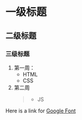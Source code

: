 # 一级标题
## 二级标题
### 三级标题
1. 第一周：
    - HTML
    - CSS
2. 第二周
    > + JS

Here is a link for [Google Font](http://www.google.font.com/)

